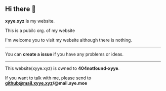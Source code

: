 ## Hi there 👋
**xyye.xyz** is my website. 

This is a pubilc org. of my website

I'm welcome you to visit my website although there is nothing.

---

You can **create a issue** if you have any problems or ideas.

---

This website(xyye.xyz) is owned to **404notfound-xyye**.

If you want to talk with me, please send to **github@mail.xyye.xyz/@mail.aye.moe**

